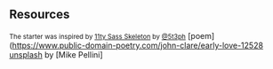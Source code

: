 ## Resources

<small>The starter was inspired by [11ty Sass Skeleton](https://github.com/5t3ph/11ty-sass-skeleton) by [@5t3ph](https://twitter.com/5t3ph)</small>
[poem](https://www.public-domain-poetry.com/john-clare/early-love-12528
[unsplash](href="https://unsplash.com/s/photos/springtime-field?utm_source=unsplash&utm_medium=referral&utm_content=creditCopyText) by [Mike Pellini]

